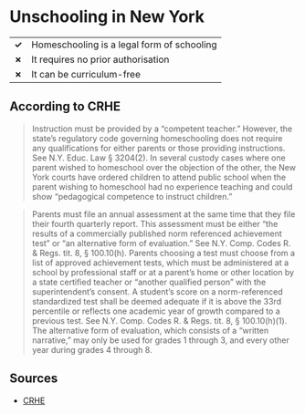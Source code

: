 # Unschooling in New York

|       |                                            |
| ----- | ------------------------------------------ |
| **✓** | Homeschooling is a legal form of schooling |
| **✗** | It requires no prior authorisation         |
| **✗** | It can be curriculum-free                  |

## According to CRHE

> Instruction must be provided by a “competent teacher.” However, the state’s regulatory code governing homeschooling does not require any qualifications for either parents or those providing instructions. See N.Y. Educ. Law § 3204(2). In several custody cases where one parent wished to homeschool over the objection of the other, the New York courts have ordered children to attend public school when the parent wishing to homeschool had no experience teaching and could show “pedagogical competence to instruct children.”

> Parents must file an annual assessment at the same time that they file their fourth quarterly report. This assessment must be either “the results of a commercially published norm referenced achievement test” or “an alternative form of evaluation.” See N.Y. Comp. Codes R. & Regs. tit. 8, § 100.10(h). Parents choosing a test must choose from a list of approved achievement tests, which must be administered at a school by professional staff or at a parent’s home or other location by a state certified teacher or “another qualified person” with the superintendent’s consent. A student’s score on a norm-referenced standardized test shall be deemed adequate if it is above the 33rd percentile or reflects one academic year of growth compared to a previous test. See N.Y. Comp. Codes R. & Regs. tit. 8, § 100.10(h)(1). The alternative form of evaluation, which consists of a “written narrative,” may only be used for grades 1 through 3, and every other year during grades 4 through 8.

## Sources

- [CRHE](https://responsiblehomeschooling.org/state-by-state/new-york/)
